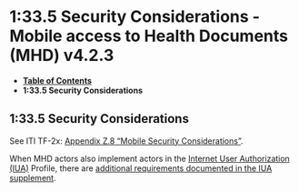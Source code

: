 # 1:33.5 Security Considerations - Mobile access to Health Documents (MHD) v4.2.3

* [**Table of Contents**](toc.md)
* **1:33.5 Security Considerations**

## 1:33.5 Security Considerations

See ITI TF-2x: [Appendix Z.8 “Mobile Security Considerations”](https://profiles.ihe.net/ITI/TF/Volume2/ch-Z.html#z.8-mobile-security-considerations).

When MHD actors also implement actors in the [Internet User Authorization (IUA)](https://profiles.ihe.net/ITI/IUA/index.html) Profile, there are [additional requirements documented in the IUA supplement](https://profiles.ihe.net/ITI/IUA/index.html#33-mhd-profile).

